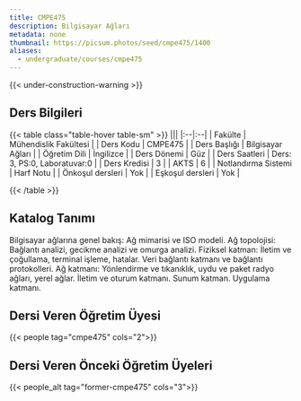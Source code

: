 ```yaml
---
title: CMPE475
description: Bilgisayar Ağları
metadata: none
thumbnail: https://picsum.photos/seed/cmpe475/1400
aliases:
  - undergraduate/courses/cmpe475
---
```


{{< under-construction-warning >}}

## Ders Bilgileri

<!-- prettier-ignore-start -->
{{< table class="table-hover table-sm" >}}
|||
|:--|:--|
| Fakülte | Mühendislik Fakültesi |
| Ders Kodu | CMPE475 |
| Ders Başlığı | Bilgisayar Ağları |
| Öğretim Dili | İngilizce |
| Ders Dönemi | Güz |
| Ders Saatleri | Ders: 3, PS:0, Laboratuvar:0 |
| Ders Kredisi | 3 |
| AKTS | 6 |
| Notlandırma Sistemi | Harf Notu |
| Önkoşul dersleri | Yok |
| Eşkoşul dersleri | Yok |

{{< /table >}}
<!-- prettier-ignore-end -->

## Katalog Tanımı

Bilgisayar ağlarına genel bakış: Ağ mimarisi ve ISO modeli. Ağ topolojisi: Bağlantı analizi, gecikme analizi ve omurga analizi. Fiziksel katman: İletim ve çoğullama, terminal işleme, hatalar. Veri bağlantı katmanı ve bağlantı protokolleri. Ağ katmanı: Yönlendirme ve tıkanıklık, uydu ve paket radyo ağları, yerel ağlar. İletim ve oturum katmanı. Sunum katman. Uygulama katmanı.

## Dersi Veren Öğretim Üyesi

{{< people tag="cmpe475" cols="2">}}

## Dersi Veren Önceki Öğretim Üyeleri

{{< people_alt tag="former-cmpe475" cols="3">}}